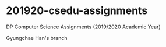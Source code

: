 # 201920-csedu-assignments
DP Computer Science Assignments (2019/2020 Academic Year)

Gyungchae Han's branch
